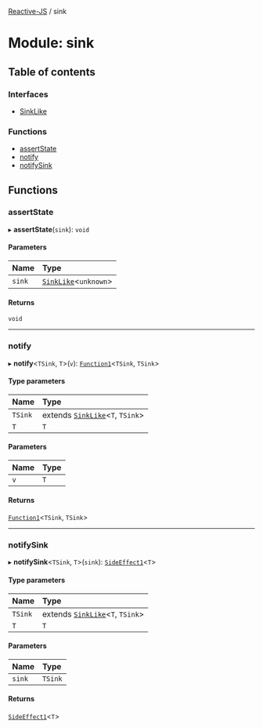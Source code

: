[Reactive-JS](../README.md) / sink

# Module: sink

## Table of contents

### Interfaces

- [SinkLike](../interfaces/sink.SinkLike.md)

### Functions

- [assertState](sink.md#assertstate)
- [notify](sink.md#notify)
- [notifySink](sink.md#notifysink)

## Functions

### assertState

▸ **assertState**(`sink`): `void`

#### Parameters

| Name | Type |
| :------ | :------ |
| `sink` | [`SinkLike`](../interfaces/sink.SinkLike.md)<`unknown`\> |

#### Returns

`void`

___

### notify

▸ **notify**<`TSink`, `T`\>(`v`): [`Function1`](functions.md#function1)<`TSink`, `TSink`\>

#### Type parameters

| Name | Type |
| :------ | :------ |
| `TSink` | extends [`SinkLike`](../interfaces/sink.SinkLike.md)<`T`, `TSink`\> |
| `T` | `T` |

#### Parameters

| Name | Type |
| :------ | :------ |
| `v` | `T` |

#### Returns

[`Function1`](functions.md#function1)<`TSink`, `TSink`\>

___

### notifySink

▸ **notifySink**<`TSink`, `T`\>(`sink`): [`SideEffect1`](functions.md#sideeffect1)<`T`\>

#### Type parameters

| Name | Type |
| :------ | :------ |
| `TSink` | extends [`SinkLike`](../interfaces/sink.SinkLike.md)<`T`, `TSink`\> |
| `T` | `T` |

#### Parameters

| Name | Type |
| :------ | :------ |
| `sink` | `TSink` |

#### Returns

[`SideEffect1`](functions.md#sideeffect1)<`T`\>
